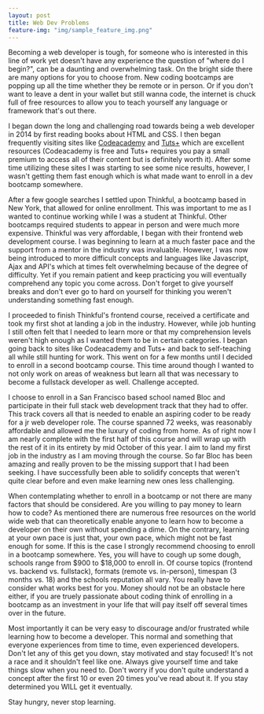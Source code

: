 ```yaml
---
layout: post
title: Web Dev Problems
feature-img: "img/sample_feature_img.png"
---
```


Becoming a web developer is tough, for someone who is interested in this line of work yet doesn't have any experience the question of "where do I begin?", can be a daunting and overwhelming task.  On the bright side there are many options for you to choose from.  New coding bootcamps are popping up all the time whether they be remote or in person.  Or if you don't want to leave a dent in your wallet but still wanna code, the internet is chuck full of free resources to allow you to teach yourself any language or framework that's out there.  

I began down the long and challenging road towards being a web developer in 2014 by first reading books about HTML and CSS.  I then began frequently visiting sites like [Codeacademy](https://www.codecademy.com) and [Tuts+](http://tutsplus.com) which are excellent resources (Codeacademy is free and Tuts+ requires you pay a small premium to access all of their content but is definitely worth it).  After some time utilizing these sites I was starting to see some nice results, however, I wasn't getting them fast enough which is what made want to enroll in a dev bootcamp somewhere.  

After a few google searches I settled upon Thinkful, a bootcamp based in New York, that allowed for online enrollment.  This was important to me as I wanted to continue working while I was a student at Thinkful.  Other bootcamps required students to appear in person and were much more expensive.  Thinkful was very affordable, I began with their frontend web development course.  I was beginning to learn at a much faster pace and the support from a mentor in the industry was invaluable.  However, I was now being introduced to more difficult concepts and languages like Javascript, Ajax and API's which at times felt overwhelming because of the degree of difficulty.  Yet if you remain patient and keep practicing you will eventually comprehend any topic you come across.  Don't forget to give yourself breaks and don't ever go to hard on yourself for thinking you weren't understanding something fast enough.

I proceeded to finish Thinkful's frontend course, received a certificate and took my first shot at landing a job in the industry.  However, while job hunting I still often felt that I needed to learn more or that my comprehension levels weren't high enough as I wanted them to be in certain categories.  I began going back to sites like Codeacademy and Tuts+ and back to self-teaching all while still hunting for work.  This went on for a few months until I decided to enroll in a second bootcamp course.  This time around though I wanted to not only work on areas of weakness but learn all that was necessary to become a fullstack developer as well.  Challenge accepted.

I choose to enroll in a San Francisco based school named Bloc and participate in their full stack web development track that they had to offer.  This track covers all that is needed to enable an aspiring coder to be ready for a jr web developer role.  The course spanned 72 weeks, was reasonably affordable and allowed me the luxury of coding from home.  As of right now I am nearly complete with the first half of this course and will wrap up with the rest of it in its entirety by mid October of this year.  I aim to land my first job in the industry as I am moving through the course.  So far Bloc has been amazing and really proven to be the missing support that I had been seeking.  I have successfully been able to solidify concepts that weren't quite clear before and even make learning new ones less challenging.

When contemplating whether to enroll in a bootcamp or not there are many factors that should be considered.  Are you willing to pay money to learn how to code?  As mentioned there are numerous free resources on the world wide web that can theoretically enable anyone to learn how to become a developer on their own without spending a dime.  On the contrary, learning at your own pace is just that, your own pace, which might not be fast enough for some.  If this is the case I strongly recommend choosing to enroll in a bootcamp somewhere.  Yes, you will have to cough up some dough, schools range from $900 to $18,000 to enroll in.  Of course topics (frontend vs. backend vs. fullstack), formats (remote vs. in-person), timespan (3 months vs. 18) and the schools reputation all vary.  You really have to consider what works best for you.  Money should not be an obstacle here either, if you are truely passionate about coding think of enrolling in a bootcamp as an investment in your life that will pay itself off several times over in the future.

Most importantly it can be very easy to discourage and/or frustrated while learning how to become a developer.  This normal and something that everyone experiences from time to time, even experienced developers.  Don't let any of this get you down, stay motivated and stay focused!  It's not a race and it shouldn't feel like one.  Always give yourself time and take things slow when you need to.  Don't worry if you don't quite understand a concept after the first 10 or even 20 times you've read about it.  If you stay determined you WILL get it eventually.

Stay hungry, never stop learning.
